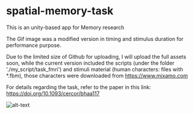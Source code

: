 # spatial-memory-task
This is an unity-based app for Memory research

The Gif image was a modified version in timing and stimulus duration for performance purpose.

Due to the limited size of Github for uploading, I will upload the full assets soon, while the current version included the scripts (under the folder './my_script/task_fmri') and stimuli material (human characters: files with *.fbm), those characters were downloaded from https://www.mixamo.com 

For details regarding the task, refer to the paper in this link:
https://doi.org/10.1093/cercor/bhaa117

    
![alt-text](https://github.com/ZHANGneuro/spatial-memory-task/blob/master/video_example.gif)



